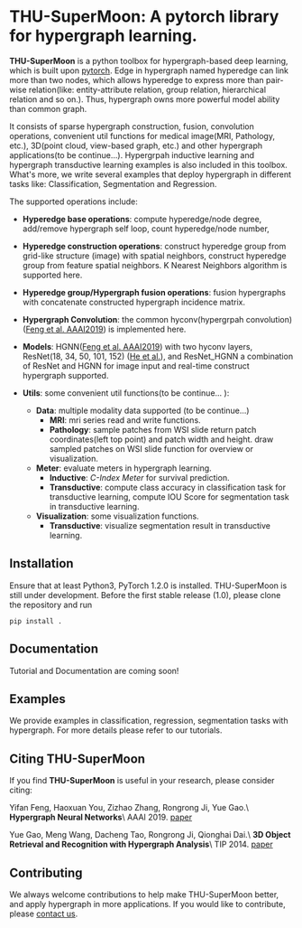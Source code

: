 # THU-SuperMoon: A pytorch library for hypergraph learning.
**THU-SuperMoon** is a python toolbox for hypergraph-based deep learning, which is built upon [pytorch](https://pytorch.org/). 
 Edge in hypergraph named hyperedge can link more than two nodes, which allows hyperedge to express more than pair-wise 
 relation(like: entity-attribute relation, group relation, hierarchical relation and so on.). Thus, hypergraph owns more 
 powerful model ability than common graph. 
 
 It consists of sparse hypergraph construction, fusion, convolution operations, convenient util functions for medical
 image(MRI, Pathology, etc.), 3D(point cloud, view-based graph, etc.) and other hypergraph applications(to be continue...).
 Hypergrpah inductive learning and hypergraph transductive learning examples is also included in this toolbox. What's more,
 we write several examples that deploy hypergraph in different tasks like: Classification, Segmentation and Regression.    
 
 The supported operations include: 
 
 * **Hyperedge base operations**: compute hyperedge/node degree, add/remove hypergraph self loop, count hyperedge/node number,
 
 * **Hyperedge construction operations**: construct hyperedge group from grid-like structure (image) with spatial neighbors, 
 construct hyperedge group from feature spatial neighbors. K Nearest Neighbors algorithm is supported here.
 
 * **Hyperedge group/Hypergraph fusion operations**: fusion hypergraphs with concatenate constructed hypergraph incidence matrix.
 
 * **Hypergraph Convolution**: the common hyconv(hypergrpah convolution) ([Feng et al. AAAI2019](https://github.com/iMoonLab/HGNN)) 
 is implemented here.
 
 * **Models**: HGNN([Feng et al. AAAI2019](https://github.com/iMoonLab/HGNN)) with two hyconv layers, ResNet(18, 34, 50, 101, 152)
 ([He et al.](https://arxiv.org/abs/1512.03385)), and ResNet_HGNN a combination of ResNet and HGNN for image input and real-time
 construct hypergraph supported.
 
 * **Utils**: some convenient util functions(to be continue... ):
    * **Data**: multiple modality data supported (to be continue...)
        * **MRI**: mri series read and write functions.
        * **Pathology**: sample patches from WSI slide return patch coordinates(left top point) and patch width and height. 
        draw sampled patches on WSI slide function for overview or visualization.
    * **Meter**: evaluate meters in hypergraph learning.
        * **Inductive**:  *C-Index Meter* for survival prediction.
        * **Transductive**: compute class accuracy in classification task for transductive learning, compute IOU Score for 
        segmentation task in transductive learning. 
    * **Visualization**: some visualization functions.
        * **Transductive**: visualize segmentation result in transductive learning. 


 ## Installation
 Ensure that at least Python3, PyTorch 1.2.0 is installed. THU-SuperMoon is still under development. Before the first stable 
 release (1.0), please clone the repository and run
 ```commandline
pip install .
 ```

## Documentation
Tutorial and Documentation are coming soon!
    
## Examples
We provide examples in classification, regression, segmentation tasks with hypergraph. For more details please refer to our tutorials.

## Citing THU-SuperMoon
If you find **THU-SuperMoon** is useful in your research, please consider citing:

Yifan Feng, Haoxuan You, Zizhao Zhang, Rongrong Ji, Yue Gao.\\
**Hypergraph Neural Networks**\\
AAAI 2019. [paper](http://gaoyue.org/paper/HGNN.pdf)

Yue Gao, Meng Wang, Dacheng Tao, Rongrong Ji, Qionghai Dai.\\
**3D Object Retrieval and Recognition with Hypergraph Analysis**\\
TIP 2014. [paper](http://imt.xmu.edu.cn/publication/Image%20Processing-3D%20Object%20Retrieval%20and%20Recognition.pdf)

## Contributing
We always welcome contributions to help make THU-SuperMoon better, and apply hypergraph in more applications. If you would like 
to contribute, please [contact us](mailto:evanfeng97@gmail.com).
